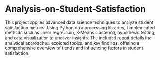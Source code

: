 # Analysis-on-Student-Satisfaction
This project applies advanced data science techniques to analyze student satisfaction metrics. Using Python data processing libraries, I implemented methods such as linear regression, K-Means clustering, hypothesis testing, and data visualization to uncover insights. The included report details the analytical approaches, explored topics, and key findings, offering a comprehensive overview of trends and influencing factors in student satisfaction.
